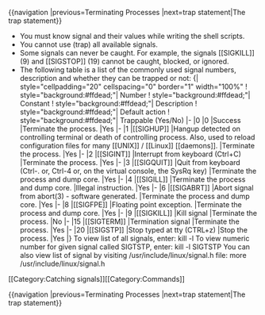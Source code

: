 {{navigation
|previous=Terminating Processes
|next=trap statement|The trap statement}}

* You must know signal and their values while writing the shell scripts. 
* You cannot use (trap) all available signals.
* Some signals can never be caught. For example, the signals [[SIGKILL]] (9) and [[SIGSTOP]] (19) cannot be caught, blocked, or ignored.
* The following table is a list of the commonly used signal numbers, description and whether they can be trapped or not:
{| style="cellpadding="20" cellspacing="0" border="1"  width="100%"
! style="background:#ffdead;"| Number
! style="background:#ffdead;"| Constant
! style="background:#ffdead;"| Description
! style="background:#ffdead;"| Default action
! style="background:#ffdead;"| Trappable (Yes/No)
|-
|0
|0
|Success
|Terminate the process.
|Yes 
|-
|1
|[[SIGHUP]]
|Hangup detected on controlling terminal or death of controlling process. Also, used to reload configuration files for many [[UNIX]] / [[Linux]] [[daemons]].
|Terminate the process.
|Yes
|-
|2
|[[SIGINT]]
|Interrupt from keyboard (Ctrl+C)
|Terminate the process.
|Yes
|-
|3
|[[SIGQUIT]]
|Quit from keyboard (Ctrl-\. or, Ctrl-4 or, on the virtual console, the SysRq key)
|Terminate the process and dump core.
|Yes
|-
|4
|[[SIGILL]]
|Terminate the process and dump core.
|Illegal instruction.
|Yes
|-
|6
|[[SIGABRT]]
|Abort signal from abort(3) - software generated.
|Terminate the process and dump core.
|Yes
|-
|8
|[[SIGFPE]]
|Floating point exception.
|Terminate the process and dump core. 
|Yes
|-
|9
|[[SIGKILL]]
|Kill signal
|Terminate the process.
|No
|-
|15
|[[SIGTERM]]
|Termination signal
|Terminate the process.
|Yes
|-
|20
|[[SIGSTP]]
|Stop typed at tty (CTRL+z)
|Stop the process.
|Yes
|}
To view list of all signals, enter:
<syntaxhighlight lang="bash" >kill -l</syntaxhighlight>
To view  numeric number for given signal called SIGTSTP, enter:
<syntaxhighlight lang="bash" >kill -l SIGTSTP</syntaxhighlight>
You can also view list of signal by visiting /usr/include/linux/signal.h file:
<syntaxhighlight lang="bash" >more /usr/include/linux/signal.h</syntaxhighlight>

[[Category:Catching signals]][[Category:Commands]]

{{navigation
|previous=Terminating Processes
|next=trap statement|The trap statement}}

